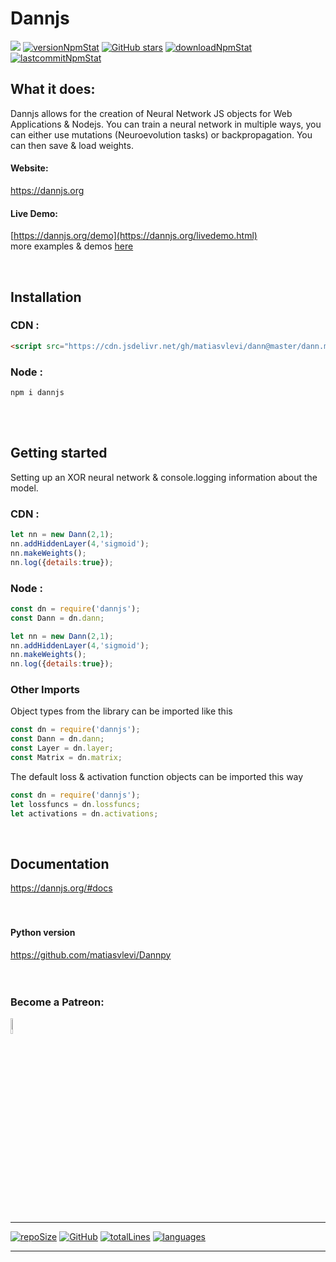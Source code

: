 

Dannjs
======
<img src="https://img.shields.io/badge/Dannjs-%20%20no%20longer%20requires%20p5js%20for%20the%20browser%20(v2.1.7%20%26%20up)-red"/>
<a href="https://www.npmjs.com/package/dannjs" target="_blank"><img src="https://img.shields.io/npm/v/dannjs?style=flat&color=red" alt="versionNpmStat"/></a>
<a href="https://github.com/matiasvlevi/dann/stargazers"><img alt="GitHub stars" src="https://img.shields.io/github/stars/matiasvlevi/dann?label=Stars&color=red"></a>
<a href="https://www.npmjs.com/package/dannjs" target="_blank"><img src="https://img.shields.io/npm/dt/dannjs?style=flat&color=red" alt="downloadNpmStat"/></a> <a target="_blank" href="https://www.npmjs.com/package/dannjs" target="_blank"><img src="https://img.shields.io/github/last-commit/matiasvlevi/Dann?color=red&style=flat" alt="lastcommitNpmStat"/></a>


## What it does:
Dannjs allows for the creation of Neural Network JS objects for Web Applications & Nodejs. You can train a neural network in multiple ways, you can either use mutations (Neuroevolution tasks) or backpropagation. You can then save & load weights.
#### Website:
https://dannjs.org
#### Live Demo:
[https://dannjs.org/demo](https://dannjs.org/livedemo.html) <br/>
more examples & demos [here](https://dannjs.org#demos)


<br/>

## Installation
### CDN :
```html
<script src="https://cdn.jsdelivr.net/gh/matiasvlevi/dann@master/dann.min.js"></script>
```
### Node :
```
npm i dannjs
```
<br/><br/>

## Getting started
Setting up an XOR neural network & console.logging information about the model.
<br/>

### CDN :
```js
let nn = new Dann(2,1);
nn.addHiddenLayer(4,'sigmoid');
nn.makeWeights();
nn.log({details:true});

 ```

### Node :
```js
const dn = require('dannjs');
const Dann = dn.dann;

let nn = new Dann(2,1);
nn.addHiddenLayer(4,'sigmoid');
nn.makeWeights();
nn.log({details:true});
 ```
### Other Imports 
 
 Object types from the library can be imported like this
```js
const dn = require('dannjs');
const Dann = dn.dann;
const Layer = dn.layer;
const Matrix = dn.matrix;
 ```
The default loss & activation function objects can be imported this way
```js
const dn = require('dannjs');
let lossfuncs = dn.lossfuncs;
let activations = dn.activations;
 ```
<br/>

## Documentation
https://dannjs.org/#docs
<br/><br/><br/>



#### Python version
https://github.com/matiasvlevi/Dannpy
<br/><br/><br/>

### Become a Patreon:
<span class="badge-patreon">
<a href="https://www.patreon.com/dannjs" title="Donate to this project using Patreon"><img src="https://external-content.duckduckgo.com/iu/?u=https%3A%2F%2Fres-3.cloudinary.com%2Fcrunchbase-production%2Fimage%2Fupload%2Fc_lpad%2Ch_256%2Cw_256%2Cf_auto%2Cq_auto%3Aeco%2Fv1498102829%2Foul9xkady63xqqn3iw7c.png&f=1&nofb=1" alt="Patreon donate button" height="8%" width="8%"/></a>
</span>

---
<a href="https://github.com/matiasvlevi/Dann" target="_blank"><img src="https://img.shields.io/github/repo-size/matiasvlevi/Dann?style=flat" alt="repoSize"/></a>
<a href="https://raw.githubusercontent.com/matiasvlevi/Dann/master/LICENSE" target="_blank"><img alt="GitHub" src="https://img.shields.io/github/license/matiasvlevi/dann?color=blue" alt="Liscence"></a>
<a href="https://raw.githubusercontent.com/matiasvlevi/Dann/master/dann.js" target="_blank"><img src="https://img.shields.io/tokei/lines/github/matiasvlevi/dann" alt="totalLines"/></a>
<a href="https://github.com/matiasvlevi/Dann" target="_blank"><img src="https://img.shields.io/github/languages/top/matiasvlevi/Dann?style=flat" alt="languages"/></a>

---
